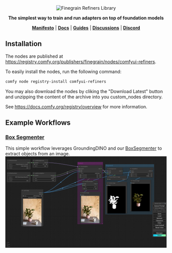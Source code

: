 <div align="center">

<picture>
  <source media="(prefers-color-scheme: dark)" srcset="https://raw.githubusercontent.com/finegrain-ai/refiners/main/assets/logo_dark.png">
  <source media="(prefers-color-scheme: light)" srcset="https://raw.githubusercontent.com/finegrain-ai/refiners/main/assets/logo_light.png">
  <img alt="Finegrain Refiners Library" width="352" height="128" style="max-width: 100%;">
</picture>

**The simplest way to train and run adapters on top of foundation models**

[**Manifesto**](https://refine.rs/home/why/) |
[**Docs**](https://refine.rs) |
[**Guides**](https://refine.rs/guides/adapting_sdxl/) |
[**Discussions**](https://github.com/finegrain-ai/refiners/discussions) |
[**Discord**](https://discord.gg/mCmjNUVV7d)

</div>

## Installation

The nodes are published at https://registry.comfy.org/publishers/finegrain/nodes/comfyui-refiners.

To easily install the nodes, run the following command:
```bash
comfy node registry-install comfyui-refiners
```

You may also download the nodes by cliking the "Download Latest" button and unzipping the content of the archive into you custom_nodes directory.

See https://docs.comfy.org/registry/overview for more information.

## Example Workflows

### [Box Segmenter](assets/box_segmenter.json)

This simple workflow leverages GroundingDINO and our [BoxSegmenter](https://huggingface.co/finegrain/finegrain-box-segmenter) to extract objects from an image.
[![Box Segmenter Workflow](assets/box_segmenter.png)](assets/box_segmenter.json)
